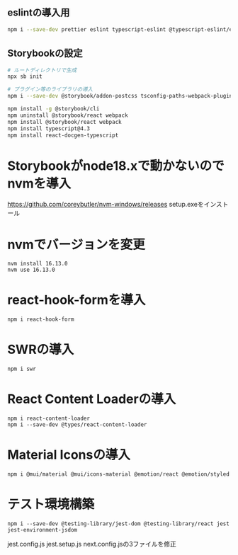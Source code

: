 ## eslintの導入用
```bash
npm i --save-dev prettier eslint typescript-eslint @typescript-eslint/eslint-plugin @typescript-eslint/parser eslint-config-prettier eslint-plugin-prettier eslint-plugin-react eslint-plugin-react-hooks eslint-plugin-import
```

## Storybookの設定
```bash
# ルートディレクトリで生成
npx sb init

# プラグイン等のライブラリの導入
npm i --save-dev @storybook/addon-postcss tsconfig-paths-webpack-plugin @babel/plugin-proposal-class-properties @babel/plugin-proposal-private-methods @babel/plugin-proposal-private-property-in-object tsconfig-paths-webpack-plugin @mdx-js/react

npm install -g @storybook/cli
npm uninstall @storybook/react webpack
npm install @storybook/react webpack
npm install typescript@4.3
npm install react-docgen-typescript
```

# Storybookがnode18.xで動かないのでnvmを導入
 https://github.com/coreybutler/nvm-windows/releases
 setup.exeをインストール

# nvmでバージョンを変更
```
nvm install 16.13.0
nvm use 16.13.0
```

# react-hook-formを導入
```
npm i react-hook-form
```

# SWRの導入
```
npm i swr
```

# React Content Loaderの導入
```
npm i react-content-loader
npm i --save-dev @types/react-content-loader
```

# Material Iconsの導入
```
npm i @mui/material @mui/icons-material @emotion/react @emotion/styled
```

# テスト環境構築
```
npm i --save-dev @testing-library/jest-dom @testing-library/react jest jest-environment-jsdom
```
jest.config.js jest.setup.js next.config.jsの3ファイルを修正